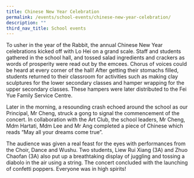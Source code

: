 ```yaml
---
title: Chinese New Year Celebration
permalink: /events/school-events/chinese-new-year-celebration/
description: ""
third_nav_title: School events
---
```

To usher in the year of the Rabbit, the annual Chinese New Year celebrations kicked off with Lo Hei on a grand scale. Staff and students gathered in the school hall, and tossed salad ingredients and crackers as words of prosperity were read out by the emcees. Chorus of voices could be heard at every corner of the hall! After getting their stomachs filled, students returned to their classroom for activities such as making clay sculptures for the lower secondary classes and hamper wrapping for the upper secondary classes. These hampers were later distributed to the Fei Yue Family Service Centre.

Later in the morning, a resounding crash echoed around the school as our Principal, Mr Cheng, struck a gong to signal the commencement of the concert. In collaboration with the Art Club, the school leaders, Mr Cheng, Mdm Hartati, Mdm Lee and Mr Ang completed a piece of Chinese which reads “May all your dreams come true”. 

The audience was given a real feast for the eyes with performances from the Choir, Dance and Wushu. Two students, Liew Rui Xiang (3A) and Zhuo Chaofan (3A) also put up a breathtaking display of juggling and tossing a diabolo in the air using a string. The concert concluded with the launching of confetti poppers. Everyone was in high spirits!